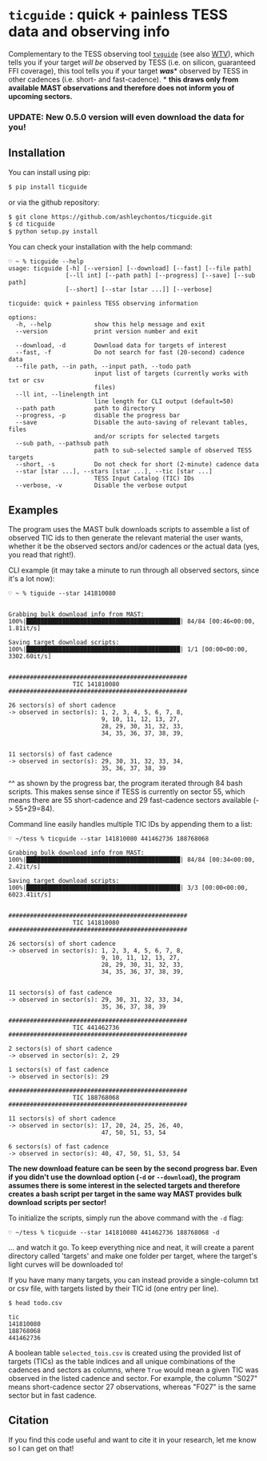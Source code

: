 # ``ticguide`` : quick + painless TESS data and observing info

Complementary to the TESS observing tool [``tvguide``](https://github.com/tessgi/tvguide) (see also [WTV](https://heasarc.gsfc.nasa.gov/cgi-bin/tess/webtess/wtv.py)), which tells you if your target *will be* observed by TESS (i.e. on silicon, guaranteed FFI coverage), this tool tells you if your target ***was**** observed by TESS in other cadences (i.e. short- and fast-cadence). * **this draws only from available MAST observations and therefore does not inform you of upcoming sectors.** 

### UPDATE: New 0.5.0 version will even download the data for you!

## Installation
You can install using pip:

``` bash
$ pip install ticguide
```

or via the github repository:

``` bash
$ git clone https://github.com/ashleychontos/ticguide.git
$ cd ticguide
$ python setup.py install
```

You can check your installation with the help command:

```
♡ ~ % ticguide --help
usage: ticguide [-h] [--version] [--download] [--fast] [--file path]
                [--ll int] [--path path] [--progress] [--save] [--sub path]
                [--short] [--star [star ...]] [--verbose]

ticguide: quick + painless TESS observing information

options:
  -h, --help            show this help message and exit
  --version             print version number and exit

  --download, -d        Download data for targets of interest
  --fast, -f            Do not search for fast (20-second) cadence data
  --file path, --in path, --input path, --todo path
                        input list of targets (currently works with txt or csv
                        files)
  --ll int, --linelength int
                        line length for CLI output (default=50)
  --path path           path to directory
  --progress, -p        disable the progress bar
  --save                Disable the auto-saving of relevant tables, files
                        and/or scripts for selected targets
  --sub path, --pathsub path
                        path to sub-selected sample of observed TESS targets
  --short, -s           Do not check for short (2-minute) cadence data
  --star [star ...], --stars [star ...], --tic [star ...]
                        TESS Input Catalog (TIC) IDs
  --verbose, -v         Disable the verbose output
```

## Examples

The program uses the MAST bulk downloads scripts to assemble a list of observed
TIC ids to then generate the relevant material the user wants, whether it be the
observed sectors and/or cadences or the actual data (yes, you read that right!).

CLI example (it may take a minute to run through all observed sectors, since it's
a lot now):

```
♡ ~ % tiguide --star 141810080


Grabbing bulk download info from MAST:
100%|███████████████████████████████████████████| 84/84 [00:46<00:00,  1.81it/s]

Saving target download scripts:
100%|███████████████████████████████████████████| 1/1 [00:00<00:00, 3302.60it/s]


##################################################
                  TIC 141810080                   
##################################################

26 sectors(s) of short cadence
-> observed in sector(s): 1, 2, 3, 4, 5, 6, 7, 8, 
                          9, 10, 11, 12, 13, 27, 
                          28, 29, 30, 31, 32, 33, 
                          34, 35, 36, 37, 38, 39, 
                                                

11 sectors(s) of fast cadence
-> observed in sector(s): 29, 30, 31, 32, 33, 34, 
                          35, 36, 37, 38, 39  
```

^^ as shown by the progress bar, the program iterated through 84 bash scripts. This 
makes sense since if TESS is currently on sector 55, which means there are 55 short-cadence 
and 29 fast-cadence sectors available (-> 55+29=84).

Command line easily handles multiple TIC IDs by appending them to a list:

```
♡ ~/tess % ticguide --star 141810080 441462736 188768068

Grabbing bulk download info from MAST:
100%|███████████████████████████████████████████| 84/84 [00:34<00:00,  2.42it/s]

Saving target download scripts:
100%|███████████████████████████████████████████| 3/3 [00:00<00:00, 6023.41it/s]


##################################################
                  TIC 141810080                   
##################################################

26 sectors(s) of short cadence
-> observed in sector(s): 1, 2, 3, 4, 5, 6, 7, 8, 
                          9, 10, 11, 12, 13, 27, 
                          28, 29, 30, 31, 32, 33, 
                          34, 35, 36, 37, 38, 39, 
                                                

11 sectors(s) of fast cadence
-> observed in sector(s): 29, 30, 31, 32, 33, 34, 
                          35, 36, 37, 38, 39    

##################################################
                  TIC 441462736                   
##################################################

2 sectors(s) of short cadence
-> observed in sector(s): 2, 29

1 sectors(s) of fast cadence
-> observed in sector(s): 29

##################################################
                  TIC 188768068                   
##################################################

11 sectors(s) of short cadence
-> observed in sector(s): 17, 20, 24, 25, 26, 40, 
                          47, 50, 51, 53, 54    

6 sectors(s) of fast cadence
-> observed in sector(s): 40, 47, 50, 51, 53, 54
```

**The new download feature can be seen by the second progress bar. Even if
you didn't use the download option (`-d` or `--download`), the program assumes
there is some interest in the selected targets and therefore creates a bash
script per target in the same way MAST provides bulk download scripts per sector!**

To initialize the scripts, simply run the above command with the `-d` flag:

```
♡ ~/tess % ticguide --star 141810080 441462736 188768068 -d
```

... and watch it go. To keep everything nice and neat, it will create
a parent directory called 'targets' and make one folder per target, where
the target's light curves will be downloaded to!

If you have many many targets, you can instead provide a single-column txt or csv file, with targets
listed by their TIC id (one entry per line).

```
$ head todo.csv

tic
141810080
188768068
441462736
```

A boolean table `selected_tois.csv` is created using the provided list of targets (TICs) as the table indices and all unique
combinations of the cadences and sectors as columns, where `True` would mean a given TIC was observed in the listed
cadence and sector. For example, the column "S027" means short-cadence sector 27 observations, whereas "F027" is the 
same sector but in fast cadence.


## Citation

If you find this code useful and want to cite it in your research, let me know so I can get on that!

